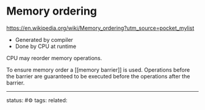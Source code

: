 # Memory ordering
https://en.wikipedia.org/wiki/Memory_ordering?utm_source=pocket_mylist
 
- Generated by compiler
- Done by CPU at runtime


CPU may reorder memory operations.

To ensure memory order a [[memory barrier]] is used.
Operations before the barrier are guaranteed to be executed before the operations after the barrier.


---
status: #⚙️ 
tags: 
related: 
